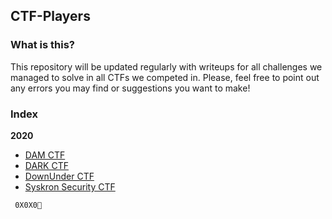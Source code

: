 ## CTF-Players


### What is this?

This repository will be updated regularly with writeups for all challenges we managed to solve in all CTFs we competed in.
Please, feel free to point out any errors you may find or suggestions you want to make!

### Index

**2020**

  * [DAM CTF](DAMCTF)
  * [DARK CTF](DARKCTF)
  * [DownUnder CTF](DownUnderCTF)
  * [Syskron Security CTF]()
  
``` 0X0X0💛```
